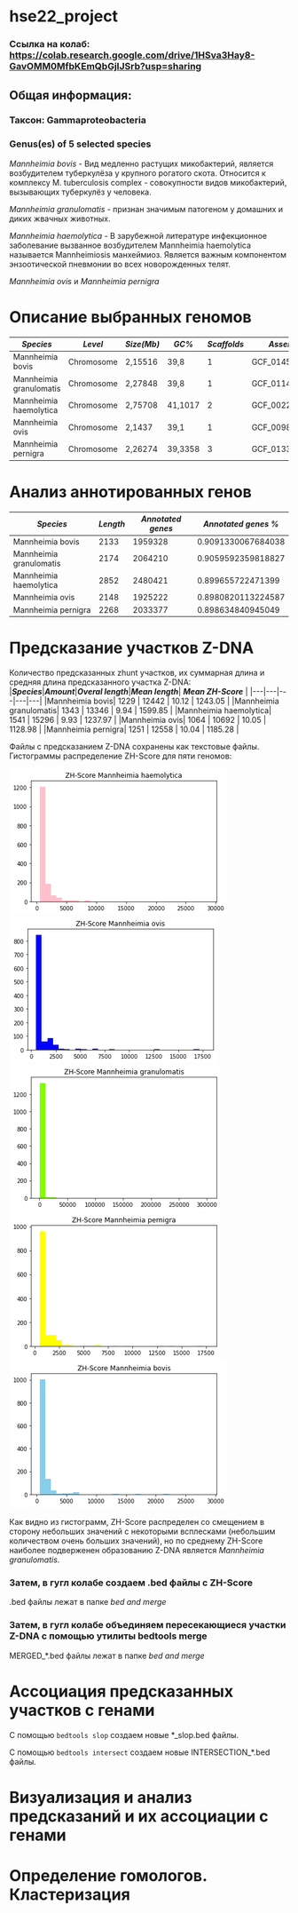 # hse22_project

### Ссылка на колаб: https://colab.research.google.com/drive/1HSva3Hay8-GavOMM0MfbKEmQbGjIJSrb?usp=sharing
## Общая информация:
### Таксон: Gammaproteobacteria
### Genus(es) of 5 selected species
*Mannheimia bovis* - Вид медленно растущих микобактерий, является возбудителем туберкулёза у крупного рогатого скота. Относится к комплексу M. tuberculosis complex - совокупности видов микобактерий, вызывающих туберкулёз у человека.

*Mannheimia granulomatis* - признан значимым патогеном у домашних и диких жвачных животных.

*Mannheimia haemolytica* - В зарубежной литературе инфекционное заболевание вызванное возбудителем Mannheimia haemolytica называется Mannheimiosis манхеймиоз. Является важным компонентом энзоотической пневмонии во всех новорожденных телят.

*Mannheimia ovis*  и *Mannheimia pernigra* 
# Описание выбранных геномов

|***Species***|***Level***|***Size(Mb)***|***GC%***|***Scaffolds***|***Assembly***|
|---|---|---|---|---|---|
|Mannheimia bovis| Chromosome|2,15516|39,8|1|GCF_014541205.1|
|Mannheimia granulomatis|Chromosome|2,27848|39,8|1|GCF_011455695.1|
|Mannheimia haemolytica|Chromosome|2,75708|41,1017|2|GCF_002285575.1|
|Mannheimia ovis| Chromosome|2,1437|39,1|1|GCF_009828705.1|
|Mannheimia pernigra|  Chromosome|2,26274|39,3358|3|GCF_013378015.1|

# Анализ аннотированных генов  

|***Species***|***Length***|***Annotated genes***|***Annotated genes %***|
|---|---|---|---|
|Mannheimia bovis| 2133 | 1959328 | 0.9091330067684038 |
|Mannheimia granulomatis| 2174 | 2064210 | 0.9059592359818827 |
|Mannheimia haemolytica| 2852 | 2480421 | 0.899655722471399 |
|Mannheimia ovis| 2148 | 1925222 | 0.8980820113224587 |
|Mannheimia pernigra| 2268 | 2033377 | 0.898634840945049 |

# Предсказание участков Z-DNA
Количество предсказанных zhunt участков, их суммарная длина и средняя длина предсказанного участка Z-DNA:  
|***Species***|***Amount***|***Overal length***|***Mean length***| ***Mean ZH-Score*** |
|---|---|---|---|---|
|Mannheimia bovis| 1229 | 12442 | 10.12 | 1243.05 |
|Mannheimia granulomatis| 1343 | 13346 | 9.94 | 1599.85 |
|Mannheimia haemolytica| 1541 | 15296 | 9.93 | 1237.97 |
|Mannheimia ovis| 1064 | 10692 | 10.05 | 1128.98 |
|Mannheimia pernigra| 1251 | 12558 | 10.04 | 1185.28 |

Файлы с предсказанием Z-DNA сохранены как текстовые файлы.
Гистограммы распределение ZH-Score для пяти геномов:  
  
  
![](https://github.com/shaggy99999/hse22_project/blob/main/pictures/z1.png)
![](https://github.com/shaggy99999/hse22_project/blob/main/pictures/z2.png)
![](https://github.com/shaggy99999/hse22_project/blob/main/pictures/z3.png)
![](https://github.com/shaggy99999/hse22_project/blob/main/pictures/z4.png)
![](https://github.com/shaggy99999/hse22_project/blob/main/pictures/z5.png)
  
  
Как видно из гистограмм, ZH-Score распределен со смещением в сторону небольших значений с некоторыми всплесками (небольшим количеством очень больших значений), но по среднему ZH-Score наиболее подверженен образованию Z-DNA является *Mannheimia granulomatis*.  
  
 ### Затем, в гугл колабе создаем .bed файлы с ZH-Score
.bed файлы лежат в папке *bed and merge*

 ### Затем, в гугл колабе объединяем пересекающиеся участки Z-DNA с помощью утилиты bedtools merge
 
MERGED_\*.bed файлы лежат в папке *bed and merge*

# Ассоциация предсказанных участков с генами
С помощью ```bedtools slop``` создаем новые *_slop.bed файлы.

С помощью ```bedtools intersect``` создаем новые INTERSECTION_\*.bed файлы.
# Визуализация и анализ предсказаний и их ассоциации с генами
# Определение гомологов. Кластеризация
